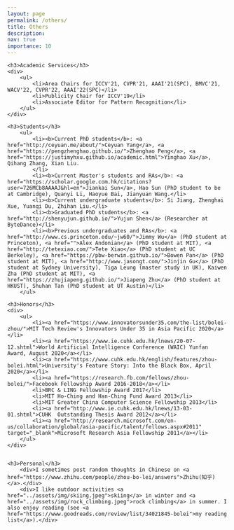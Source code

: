 ```yaml
---
layout: page
permalink: /others/
title: Others
description: 
nav: true
importance: 10
---
```

<div>

    <h3>Academic Services</h3>
    <div>
        <ul>
            <li>Area Chairs for ICCV'21, CVPR'21, AAAI'21(SPC), BMVC'21, WACV'22, CVPR'22, AAAI'22(SPC)</li>
            <li>Publicity Chair for ICCV'19</li>
            <li>Associate Editor for Pattern Recognition</li>
        </ul>    
    </div>

    <h3>Students</h3>
        <ul>
            <li><b>Current PhD students</b>: <a href="http://ceyuan.me/about/">Ceyuan Yang</a>, <a href="https://pengzhenghao.github.io/">Zhenghao Peng</a>, <a href="https://justimyhxu.github.io/academic.html">Yinghao Xu</a>, Qihang Zhang, Xian Liu.
            </li>
            <li><b>Current Master's students and RAs</b>: <a href="https://scholar.google.com.hk/citations?user=726MCb8AAAAJ&hl=en">Jiankai Sun</a>, Hao Sun (PhD student to be at Cambridge), Quanyi Li, Haoyue Bai, Jianyuan Wang.</li>
            <li><b>Current undergraduate students</b>: Si Jiang, Zhenghai Xue, Yuanqi Du, Zhihan Liu.</li>
            <li><b>Graduated PhD students</b>: <a href="http://shenyujun.github.io/">Yujun Shen</a> (Researcher at ByteDance)</li>
            <li><b>Previous undergraduates and RAs</b>: <a href="http://www.cs.princeton.edu/~jw60/">Jimmy Wu</a> (PhD student at Princeton), <a href="">Alex Andonian</a> (PhD student at MIT), <a href="http://tetexiao.com/">Tete Xiao</a> (PhD student at UC Berkeley), <a href="https://pbw-berwin.github.io/">Bowen Pan</a> (PhD student at MIT), <a href="http://www.jasongt.com/">Jinjin Gu</a> (PhD student at Sydney University), Tiga Leung (master study in UK), Kaiwen Zha (PhD student at MIT), <a href="https://zhujiapeng.github.io/">Jiapeng Zhu</a> (PhD student at HKUST), Shuhan Tan (PhD student at UT Austin)</li>
        </ul>

    <h3>Honors</h3>
	<div>
        <ul>
        	<li><a href="https://www.innovatorsunder35.com/the-list/bolei-zhou/">MIT Tech Review's Innovators Under 35 in Asia Pacific 2020</a></li>
        	<li><a href="https://www.ie.cuhk.edu.hk/lnews/20-07-12.shtml">World Artificial Intelligence Conference (WAIC) Yunfan Award, August 2020</a></li>
        	<li><a href="https://www.cuhk.edu.hk/english/features/zhou-bolei.html">University's Feature Story: Into the Black Box, April 2020</a></li>
            <li><a href="https://research.fb.com/fellows/zhou-bolei/">Facebook Fellowship Award 2016-2018</a></li>
            <li>BRC & LING Fellowship Award 2017</li>
            <li>MIT Ho-Ching and Han-Ching Fund Award 2013</li>
            <li>MIT Greater China Computer Science Fellowship 2013</li>
            <li><a href="http://www.ie.cuhk.edu.hk/lnews/13-03-01.shtml">CUHK  Outstanding Thesis Award 2012</a></li>
            <li><a href="http://research.microsoft.com/en-us/collaboration/global/asia-pacific/talent/fellows.aspx#2011" target="_blank">Microsoft Research Asia Fellowship 2011</a></li>
        </ul>    
	</div>


	<h3>Personal</h3>
        <div>I sometimes post random thoughts in Chinese on <a href="https://www.zhihu.com/people/zhou-bo-lei/answers">Zhihu(知乎)</a>.</div>
		<div>I like outdoor activities <a href="../assets/img/skiing.jpeg">skiing</a> in winter and <a href="../assets/img/rock_climbing.jpeg">rock climbing</a> in summer. I also enjoy reading (see <a href="https://www.goodreads.com/review/list/34021845-bolei">my reading list</a>).</div>

</div>

